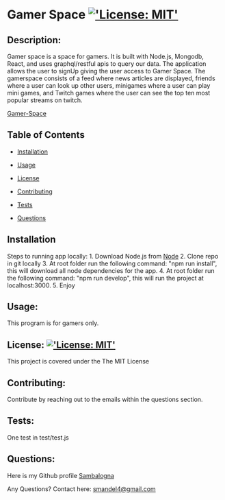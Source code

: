 # Gamer Space [!['License: MIT'](https://img.shields.io/badge/License-MIT-yellow.svg)](https://opensource.org/licenses/MIT) 

## Description:

Gamer space is a space for gamers. It is built with Node.js, Mongodb, React, and uses graphql/restful apis to query our data. The application allows the user to signUp giving the user access to Gamer Space. The gamerspace consists of a feed where news articles are displayed, friends where a user can look up other users, minigames where a user can play mini games, and Twitch games where the user can see the top ten most popular streams on twitch.  
 
 [Gamer-Space](https://gamer-space.herokuapp.com/)
## Table of Contents

* [Installation](#Installation)

* [Usage](#Usage)

* [License](#License)

* [Contributing](#Contributing)

* [Tests](#Tests)

* [Questions](#Questions)

## Installation

Steps to running app locally:
    1. Download Node.js from [Node](https://nodejs.dev/en/download/)
    2. Clone repo in git locally
    3. At root folder run the following command: "npm run install", this will download all node dependencies for the app.
    4. At root folder run the following command: "npm run develop", this will run the project at localhost:3000.
    5. Enjoy

## Usage:

This program is for gamers only. 





## License: [!['License: MIT'](https://img.shields.io/badge/License-MIT-yellow.svg)](https://opensource.org/licenses/MIT)

This project is covered under the The MIT License 
 
## Contributing:

Contribute by reaching out to the emails within the questions section. 
 
## Tests:

One test in test/test.js 
 
## Questions:

Here is my Github profile [Sambalogna](https://github.com/Sambalogna)
 
Any Questions? Contact here: smandel4@gmail.com

                            